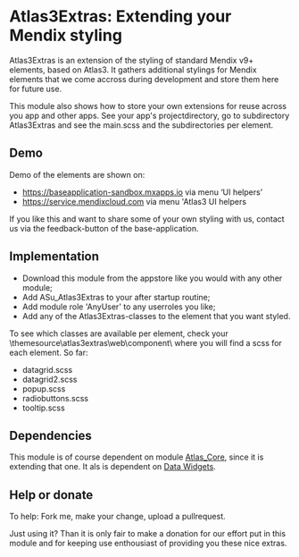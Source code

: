 # Atlas3Extras: Extending your Mendix styling

Atlas3Extras is an extension of the styling of standard Mendix v9+ elements, based on Atlas3. It gathers additional stylings for Mendix elements that we come accross during development and store them here for future use.

This module also shows how to store your own extensions for reuse across you app and other apps. See your app's projectdirectory, go to subdirectory Atlas3Extras and see the main.scss and the subdirectories per element.

## Demo
Demo of the elements are shown on:
- https://baseapplication-sandbox.mxapps.io via menu ‘UI helpers’
- https://service.mendixcloud.com via menu 'Atlas3 UI helpers

If you like this and want to share some of your own styling with us, contact us via the feedback-button of the base-application.

## Implementation

- Download this module from the appstore like you would with any other module;
- Add ASu_Atlas3Extras to your after startup routine;
- Add module role 'AnyUser' to any userroles you like;
- Add any of the Atlas3Extras-classes to the element that you want styled.

To see which classes are available per element, check your \themesource\atlas3extras\web\component\ where you will find a scss for each element. So far:
- datagrid.scss 
- datagrid2.scss 
- popup.scss
- radiobuttons.scss
- tooltip.scss

## Dependencies

This module is of course dependent on module [Atlas_Core](https://marketplace.mendix.com/link/component/117187/Mendix/Atlas-Core), since it is extending that one. It als is dependent on [Data Widgets](https://marketplace.mendix.com/link/component/116540/Mendix/Data-Widgets).

## Help or donate

To help: Fork me, make your change, upload a pullrequest.

Just using it? Than it is only fair to make a donation for our effort put in this module and for keeping use enthousiast of providing you these nice extras.
